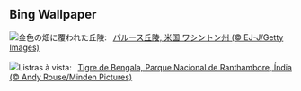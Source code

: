 ## Bing Wallpaper
![](https://www.bing.com/th?id=OHR.PalouseHills_JA-JP8664881867_UHD.jpg&w=1000)金色の畑に覆われた丘陵:&nbsp;&ensp;[パルース丘陵, 米国 ワシントン州 (© EJ-J/Getty Images)](https://www.bing.com/th?id=OHR.PalouseHills_JA-JP8664881867_UHD.jpg)
<br><br/>
![](https://www.bing.com/th?id=OHR.TigerIndia_PT-BR0729553270_UHD.jpg&w=1000)Listras à vista:&nbsp;&ensp;[Tigre de Bengala, Parque Nacional de Ranthambore, Índia (© Andy Rouse/Minden Pictures)](https://www.bing.com/th?id=OHR.TigerIndia_PT-BR0729553270_UHD.jpg)
<br><br/>
